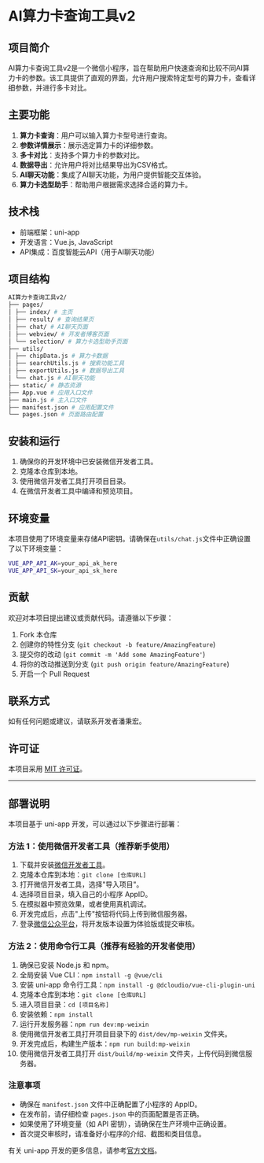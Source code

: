 # AI算力卡查询工具v2

## 项目简介

AI算力卡查询工具v2是一个微信小程序，旨在帮助用户快速查询和比较不同AI算力卡的参数。该工具提供了直观的界面，允许用户搜索特定型号的算力卡，查看详细参数，并进行多卡对比。

## 主要功能

1. **算力卡查询**：用户可以输入算力卡型号进行查询。
2. **参数详情展示**：展示选定算力卡的详细参数。
3. **多卡对比**：支持多个算力卡的参数对比。
4. **数据导出**：允许用户将对比结果导出为CSV格式。
5. **AI聊天功能**：集成了AI聊天功能，为用户提供智能交互体验。
6. **算力卡选型助手**：帮助用户根据需求选择合适的算力卡。

## 技术栈

- 前端框架：uni-app
- 开发语言：Vue.js, JavaScript
- API集成：百度智能云API（用于AI聊天功能）

## 项目结构

```bash
AI算力卡查询工具v2/
├── pages/
│ ├── index/ # 主页
│ ├── result/ # 查询结果页
│ ├── chat/ # AI聊天页面
│ ├── webview/ # 开发者博客页面
│ └── selection/ # 算力卡选型助手页面
├── utils/
│ ├── chipData.js # 算力卡数据
│ ├── searchUtils.js # 搜索功能工具
│ ├── exportUtils.js # 数据导出工具
│ └── chat.js # AI聊天功能
├── static/ # 静态资源
├── App.vue # 应用入口文件
├── main.js # 主入口文件
├── manifest.json # 应用配置文件
└── pages.json # 页面路由配置
```

## 安装和运行

1. 确保你的开发环境中已安装微信开发者工具。
2. 克隆本仓库到本地。
3. 使用微信开发者工具打开项目目录。
4. 在微信开发者工具中编译和预览项目。

## 环境变量

本项目使用了环境变量来存储API密钥。请确保在`utils/chat.js`文件中正确设置了以下环境变量：

```sh
VUE_APP_API_AK=your_api_ak_here
VUE_APP_API_SK=your_api_sk_here
```


## 贡献

欢迎对本项目提出建议或贡献代码。请遵循以下步骤：

1. Fork 本仓库
2. 创建你的特性分支 (`git checkout -b feature/AmazingFeature`)
3. 提交你的改动 (`git commit -m 'Add some AmazingFeature'`)
4. 将你的改动推送到分支 (`git push origin feature/AmazingFeature`)
5. 开启一个 Pull Request

## 联系方式

如有任何问题或建议，请联系开发者潘秉宏。

## 许可证

本项目采用 [MIT 许可证](LICENSE)。

---

## 部署说明

本项目基于 uni-app 开发，可以通过以下步骤进行部署：

### 方法 1：使用微信开发者工具（推荐新手使用）

1. 下载并安装[微信开发者工具](https://developers.weixin.qq.com/miniprogram/dev/devtools/download.html)。
2. 克隆本仓库到本地：`git clone [仓库URL]`
3. 打开微信开发者工具，选择"导入项目"。
4. 选择项目目录，填入自己的小程序 AppID。
5. 在模拟器中预览效果，或者使用真机调试。
6. 开发完成后，点击"上传"按钮将代码上传到微信服务器。
7. 登录[微信公众平台](https://mp.weixin.qq.com/)，将开发版本设置为体验版或提交审核。

### 方法 2：使用命令行工具（推荐有经验的开发者使用）

1. 确保已安装 Node.js 和 npm。
2. 全局安装 Vue CLI：`npm install -g @vue/cli`
3. 安装 uni-app 命令行工具：`npm install -g @dcloudio/vue-cli-plugin-uni`
4. 克隆本仓库到本地：`git clone [仓库URL]`
5. 进入项目目录：`cd [项目名称]`
6. 安装依赖：`npm install`
7. 运行开发服务器：`npm run dev:mp-weixin`
8. 使用微信开发者工具打开项目目录下的 `dist/dev/mp-weixin` 文件夹。
9. 开发完成后，构建生产版本：`npm run build:mp-weixin`
10. 使用微信开发者工具打开 `dist/build/mp-weixin` 文件夹，上传代码到微信服务器。

### 注意事项

- 确保在 `manifest.json` 文件中正确配置了小程序的 AppID。
- 在发布前，请仔细检查 `pages.json` 中的页面配置是否正确。
- 如果使用了环境变量（如 API 密钥），请确保在生产环境中正确设置。
- 首次提交审核时，请准备好小程序的介绍、截图和类目信息。

有关 uni-app 开发的更多信息，请参考[官方文档](https://uniapp.dcloud.io/)。
